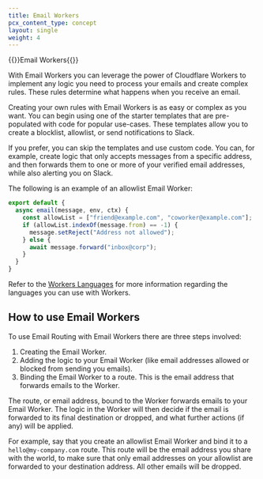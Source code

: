 ```yaml
---
title: Email Workers
pcx_content_type: concept
layout: single
weight: 4
---
```


{{<beta>}}Email Workers{{</beta>}}

With Email Workers you can leverage the power of Cloudflare Workers to implement any logic you need to process your emails and create complex rules. These rules determine what happens when you receive an email.

Creating your own rules with Email Workers is as easy or complex as you want. You can begin using one of the starter templates that are pre-populated with code for popular use-cases. These templates allow you to create a blocklist, allowlist, or send notifications to Slack.

If you prefer, you can skip the templates and use custom code. You can, for example, create logic that only accepts messages from a specific address, and then forwards them to one or more of your verified email addresses, while also alerting you on Slack. 

The following is an example of an allowlist Email Worker: 

```js
export default {
  async email(message, env, ctx) {
    const allowList = ["friend@example.com", "coworker@example.com"];    
    if (allowList.indexOf(message.from) == -1) {
      message.setReject("Address not allowed");
    } else {
      await message.forward("inbox@corp");
    }
  }
}
```

Refer to the [Workers Languages](/workers/platform/languages/) for more information regarding the languages you can use with Workers.

## How to use Email Workers

To use Email Routing with Email Workers there are three steps involved:

1. Creating the Email Worker.
2. Adding the logic to your Email Worker (like email addresses allowed or blocked from sending you emails).
3. Binding the Email Worker to a route. This is the email address that forwards emails to the Worker.

The route, or email address, bound to the Worker forwards emails to your Email Worker. The logic in the Worker will then decide if the email is forwarded to its final destination or dropped, and what further actions (if any) will be applied. 

For example, say that you create an allowlist Email Worker and bind it to a `hello@my-company.com` route. This route will be the email address you share with the world, to make sure that only email addresses on your allowlist are forwarded to your destination address. All other emails will be dropped.